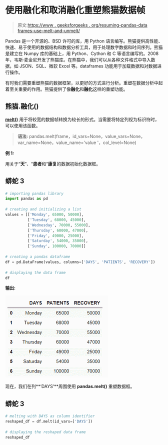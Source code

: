 # 使用融化和取消融化重塑熊猫数据帧

> 原文:[https://www . geeksforgeeks . org/resuming-pandas-data frames-use-melt-and-unmelt/](https://www.geeksforgeeks.org/reshaping-pandas-dataframes-using-melt-and-unmelt/)

Pandas 是一个开源的、BSD 许可的库，用 Python 语言编写。熊猫提供高性能、快速、易于使用的数据结构和数据分析工具，用于处理数字数据和时间序列。熊猫是建立在 Numpy 库的基础上，用 Python、Cython 和 C 等语言编写的。2008 年，韦斯·麦金尼开发了熊猫库。在熊猫中，我们可以从各种文件格式中导入数据，如 JSON、SQL、微软 Excel 等。dataframes 功能用于加载数据和对数据进行操作。

有时我们需要重塑熊猫的数据框架，以更好的方式进行分析。重塑在数据分析中起着至关重要的作用。熊猫提供了像**融化**和**融化**这样的重塑功能。

## **熊猫.融化()**

[**melt()**](https://www.geeksforgeeks.org/python-pandas-melt/) 用于将较宽的数据帧转换为较长的形式。当需要将特定列视为标识符时，可以使用该函数。

> **语法:** pandas.melt(frame，id_vars=None，value_vars=None，var_name=None，value_name='value '，col_level=None)

**例 1:**

用关于“**天**”、“**患者**和“**康复**的数据初始化数据框。

## 蟒蛇 3

```py
# importing pandas library
import pandas as pd

# creating and initializing a list
values = [['Monday', 65000, 50000],
          ['Tuesday', 68000, 45000],
          ['Wednesday', 70000, 55000],
          ['Thursday', 60000, 47000],
          ['Friday', 49000, 25000],
          ['Saturday', 54000, 35000],
          ['Sunday', 100000, 70000]]

# creating a pandas dataframe
df = pd.DataFrame(values, columns=['DAYS', 'PATIENTS', 'RECOVERY'])

# displaying the data frame
df
```

**输出:**

![](img/6bdb9235fda71a6244407738ad32f577.png)

现在，我们在列**‘DAYS’**周围使用 **pandas.melt()** 重塑数据框。

## 蟒蛇 3

```py
# melting with DAYS as column identifier
reshaped_df = df.melt(id_vars=['DAYS'])

# displaying the reshaped data frame
reshaped_df
```